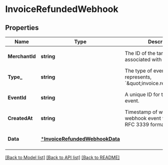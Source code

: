 # InvoiceRefundedWebhook

## Properties

 Name           | Type                                                             | Description                                                                    | Notes                        
----------------|------------------------------------------------------------------|--------------------------------------------------------------------------------|------------------------------
 **MerchantId** | **string**                                                       | The ID of the target merchant associated with the event.                       | [optional] [default to null] 
 **Type_**      | **string**                                                       | The type of event this represents, &#x60;\&quot;invoice.refunded\&quot;&#x60;. | [optional] [default to null] 
 **EventId**    | **string**                                                       | A unique ID for the webhook event.                                             | [optional] [default to null] 
 **CreatedAt**  | **string**                                                       | Timestamp of when the webhook event was created, in RFC 3339 format.           | [optional] [default to null] 
 **Data**       | [***InvoiceRefundedWebhookData**](InvoiceRefundedWebhookData.md) |                                                                                | [optional] [default to null] 

[[Back to Model list]](../README.md#documentation-for-models) [[Back to API list]](../README.md#documentation-for-api-endpoints) [[Back to README]](../README.md)

